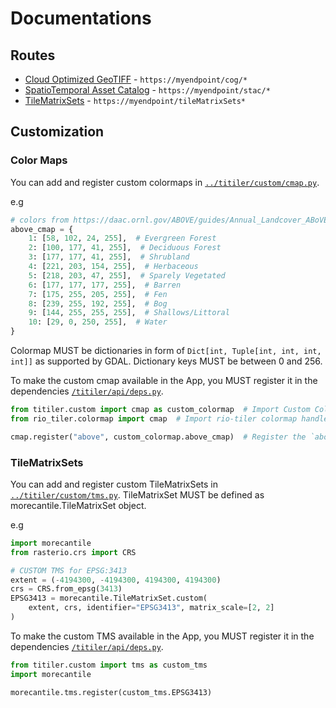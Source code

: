 

# Documentations

## Routes

- [Cloud Optimized GeoTIFF](COG.md) - `https://myendpoint/cog/*`
- [SpatioTemporal Asset Catalog](STAC.md) - `https://myendpoint/stac/*`
- [TileMatrixSets](TMS.md) - `https://myendpoint/tileMatrixSets*`

## Customization 

### Color Maps

You can add and register custom colormaps in [`../titiler/custom/cmap.py`](../titiler/custom/cmap.py).

e.g
```python
# colors from https://daac.ornl.gov/ABOVE/guides/Annual_Landcover_ABoVE.html
above_cmap = {
    1: [58, 102, 24, 255],  # Evergreen Forest
    2: [100, 177, 41, 255],  # Deciduous Forest
    3: [177, 177, 41, 255],  # Shrubland
    4: [221, 203, 154, 255],  # Herbaceous
    5: [218, 203, 47, 255],  # Sparely Vegetated
    6: [177, 177, 177, 255],  # Barren
    7: [175, 255, 205, 255],  # Fen
    8: [239, 255, 192, 255],  # Bog
    9: [144, 255, 255, 255],  # Shallows/Littoral
    10: [29, 0, 250, 255],  # Water
}
```

Colormap MUST be dictionaries in form of `Dict[int, Tuple[int, int, int, int]]` as supported by GDAL. Dictionary keys MUST be between 0 and 256.

To make the custom cmap available in the App, you MUST register it in the dependencies [`/titiler/api/deps.py`](../titiler/api/deps.py).

```python
from titiler.custom import cmap as custom_colormap  # Import Custom Colormap submodule
from rio_tiler.colormap import cmap  # Import rio-tiler colormap handler

cmap.register("above", custom_colormap.above_cmap)  # Register the `above` colormap defined earlier
```

### TileMatrixSets

You can add and register custom TileMatrixSets in [`../titiler/custom/tms.py`](../titiler/custom/tms.py). 
TileMatrixSet MUST be defined as morecantile.TileMatrixSet object.

e.g
```python
import morecantile
from rasterio.crs import CRS

# CUSTOM TMS for EPSG:3413
extent = (-4194300, -4194300, 4194300, 4194300)
crs = CRS.from_epsg(3413)
EPSG3413 = morecantile.TileMatrixSet.custom(
    extent, crs, identifier="EPSG3413", matrix_scale=[2, 2]
)
```

To make the custom TMS available in the App, you MUST register it in the dependencies [`/titiler/api/deps.py`](../titiler/api/deps.py).


```python
from titiler.custom import tms as custom_tms
import morecantile

morecantile.tms.register(custom_tms.EPSG3413)
```